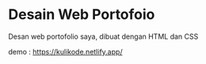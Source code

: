 # Desain Web Portofoio
Desan web portofolio saya, dibuat dengan HTML dan CSS

demo : https://kulikode.netlify.app/
